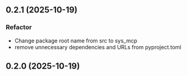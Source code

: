 ## 0.2.1 (2025-10-19)

### Refactor

- Change package root name from src to sys_mcp
- remove unnecessary dependencies and URLs from pyproject.toml

## 0.2.0 (2025-10-19)
